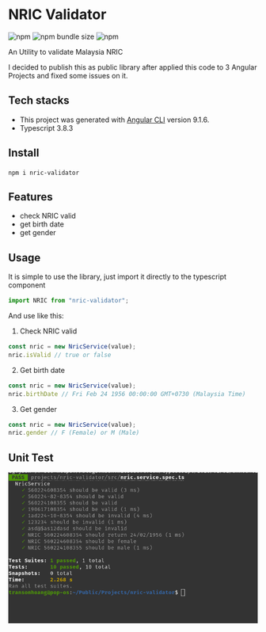 # NRIC Validator

![npm](https://img.shields.io/npm/v/nric-validator) ![npm bundle size](https://img.shields.io/bundlephobia/min/nric-validator) ![npm](https://img.shields.io/npm/dw/nric-validator)

An Utility to validate Malaysia NRIC

I decided to publish this as public library after applied this code to 3 Angular Projects and fixed some issues on it.


## Tech stacks

- This project was generated with [Angular CLI](https://github.com/angular/angular-cli) version 9.1.6.
- Typescript 3.8.3


## Install

`npm i nric-validator`

## Features

- check NRIC valid
- get birth date
- get gender

## Usage

It is simple to use the library, just import it directly to the typescript component

```typescript
import NRIC from "nric-validator";
```

And use like this:

1. Check NRIC valid

```javascript
const nric = new NricService(value);
nric.isValid // true or false
```

2. Get birth date

```javascript
const nric = new NricService(value);
nric.birthDate // Fri Feb 24 1956 00:00:00 GMT+0730 (Malaysia Time)
```

3. Get gender

```javascript
const nric = new NricService(value);
nric.gender // F (Female) or M (Male)
```

## Unit Test

![unit test result][1]

[1]: unit-test.png